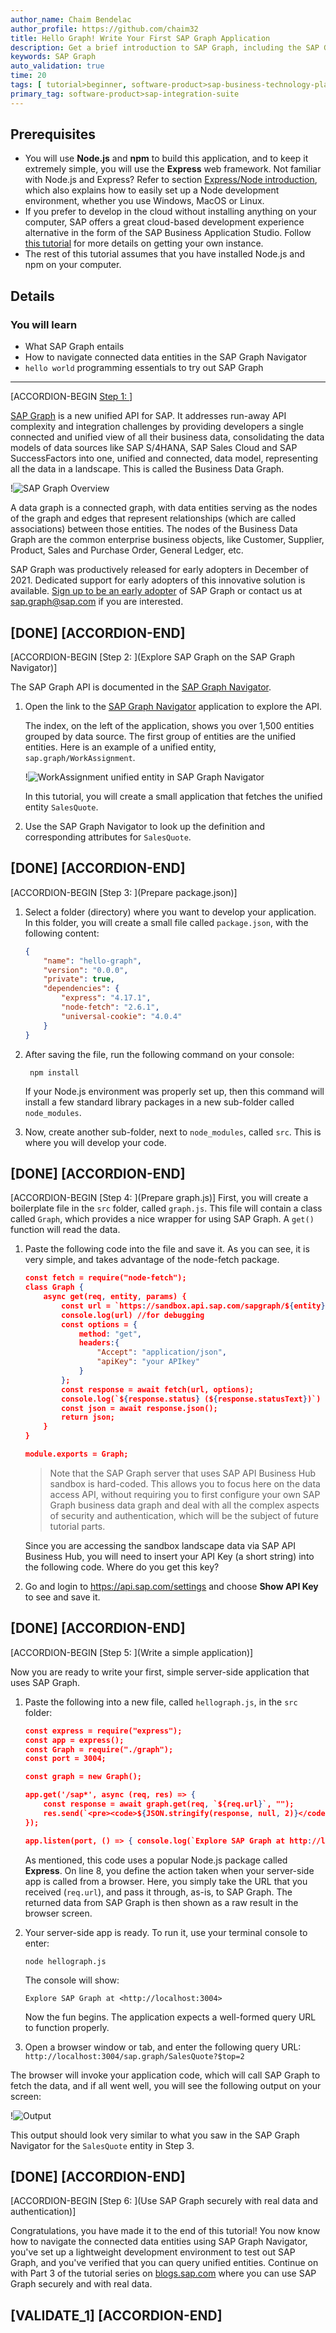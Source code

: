 ```yaml
---
author_name: Chaim Bendelac
author_profile: https://github.com/chaim32
title: Hello Graph! Write Your First SAP Graph Application
description: Get a brief introduction to SAP Graph, including the SAP Graph Navigator and programming basics.
keywords: SAP Graph
auto_validation: true
time: 20
tags: [ tutorial>beginner, software-product>sap-business-technology-platform]
primary_tag: software-product>sap-integration-suite
---
```

## Prerequisites
 - You will use **Node.js** and **npm** to build this application, and to keep it extremely simple, you will use the **Express** web framework. Not familiar with Node.js and Express? Refer to section [Express/Node introduction](https://developer.mozilla.org/en-US/docs/Learn/Server-side/Express_Nodejs/Introduction), which also explains how to easily set up a Node development environment, whether you use Windows, MacOS or Linux.
 - If you prefer to develop in the cloud without installing anything on your computer, SAP offers a great cloud-based development experience alternative in the form of the SAP Business Application Studio. Follow [this tutorial](appstudio-onboarding) for more details on getting your own instance.
 - The rest of this tutorial assumes that you have installed Node.js and npm on your computer.

## Details
### You will learn
  - What SAP Graph entails
  - How to navigate connected data entities in the SAP Graph Navigator
  - `hello world` programming essentials to try out SAP Graph

---

[ACCORDION-BEGIN [Step 1: ](Introduction)]

[SAP Graph](https://community.sap.com/topics/graph) is a new unified API for SAP. It addresses run-away API complexity and integration challenges by providing developers a single connected and unified view of all their business data, consolidating the data models of data sources like SAP S/4HANA, SAP Sales Cloud and SAP SuccessFactors into one, unified and connected, data model, representing all the data in a landscape. This is called the Business Data Graph.

!![SAP Graph Overview](SAP-Graph-overview_sm.png)

A data graph is a connected graph, with data entities serving as the nodes of the graph and edges that represent relationships (which are called associations) between those entities. The nodes of the Business Data Graph are the common enterprise business objects, like Customer, Supplier, Product, Sales and Purchase Order, General Ledger, etc.

SAP Graph was productively released for early adopters in December of 2021. Dedicated support for early adopters of this innovative solution is available. [Sign up to be an early adopter](https://influence.sap.com/sap/ino/#campaign/2940) of SAP Graph or contact us at sap.graph@sap.com if you are interested.

[DONE]
[ACCORDION-END]
---
[ACCORDION-BEGIN [Step 2: ](Explore SAP Graph on the SAP Graph Navigator)]

The SAP Graph API is documented in the [SAP Graph Navigator](https://navigator.graph.sap/entities).

1. Open the link to the [SAP Graph Navigator](https://navigator.graph.sap/entities) application to explore the API.

    The index, on the left of the application, shows you over 1,500 entities grouped by data source. The first group of entities are the unified entities. Here is an example of a unified entity, `sap.graph/WorkAssignment`.

    !![WorkAssignment unified entity in SAP Graph Navigator](blog1_navigator_sm.png)

    In this tutorial, you will create a small application that fetches the unified entity `SalesQuote`.

2. Use the SAP Graph Navigator to look up the definition and corresponding attributes for `SalesQuote`.

[DONE]
[ACCORDION-END]
---
[ACCORDION-BEGIN [Step 3: ](Prepare package.json)]

1. Select a folder (directory) where you want to develop your application. In this folder, you will create a small file called `package.json`, with the following content:

    ```JSON
    {
        "name": "hello-graph",
        "version": "0.0.0",
        "private": true,
        "dependencies": {
            "express": "4.17.1",
            "node-fetch": "2.6.1",
            "universal-cookie": "4.0.4"
        }
    }
    ```

2. After saving the file, run the following command on your console:

    ```Shell / Bash
     npm install
    ```

    If your Node.js environment was properly set up, then this command will install a few standard library packages in a new sub-folder called `node_modules`.

3. Now, create another sub-folder, next to `node_modules`, called `src`. This is where you will develop your code.

[DONE]
[ACCORDION-END]
---
[ACCORDION-BEGIN [Step 4: ](Prepare graph.js)]
First, you will create a boilerplate file in the `src` folder, called `graph.js`. This file will contain a class called `Graph`, which provides a nice wrapper for using SAP Graph. A `get()` function will read the data.

1. Paste the following code into the file and save it. As you can see, it is very simple, and takes advantage of the node-fetch package.

    ```JSON
    const fetch = require("node-fetch");
    class Graph {
        async get(req, entity, params) {
            const url = `https://sandbox.api.sap.com/sapgraph/${entity}${params ? `?${params}` : ""}`;
            console.log(url) //for debugging
            const options = {
                method: "get",
                headers:{
                    "Accept": "application/json",
                    "apiKey": "your APIkey"
                }
            };
            const response = await fetch(url, options);
            console.log(`${response.status} (${response.statusText})`) // for debugging
            const json = await response.json();
            return json;
        }
    }

    module.exports = Graph;
    ```

    > Note that the SAP Graph server that uses SAP API Business Hub sandbox is hard-coded. This allows you to focus here on the data access API, without requiring you to first configure your own SAP Graph business data graph and deal with all the complex aspects of security and authentication, which will be the subject of future tutorial parts.

    Since you are accessing the sandbox landscape data via SAP API Business Hub, you will need to insert your API Key (a short string) into the following code. Where do you get this key?

2. Go and login to <https://api.sap.com/settings> and choose **Show API Key** to see and save it.

[DONE]
[ACCORDION-END]
---
[ACCORDION-BEGIN [Step 5: ](Write a simple application)]

Now you are ready to write your first, simple server-side application that uses SAP Graph.

1. Paste the following into a new file, called `hellograph.js`, in the `src` folder:

    ```JSON
    const express = require("express");
    const app = express();
    const Graph = require("./graph");
    const port = 3004;

    const graph = new Graph();

    app.get('/sap*', async (req, res) => {
        const response = await graph.get(req, `${req.url}`, "");
        res.send(`<pre><code>${JSON.stringify(response, null, 2)}</code></pre>`);
    });

    app.listen(port, () => { console.log(`Explore SAP Graph at http://localhost:${port}`) });
    ```

    As mentioned, this code uses a popular Node.js package called **Express**. On line 8, you define the action taken when your server-side app is called from a browser. Here, you simply take the URL that you received (`req.url`), and pass it through, as-is, to SAP Graph. The returned data from SAP Graph is then shown as a raw result in the browser screen.

2. Your server-side app is ready. To run it, use your terminal console to enter:

    ```Shell / Bash
    node hellograph.js
    ```

    The console will show:

    ```Shell / Bash
    Explore SAP Graph at <http://localhost:3004>
    ```

    Now the fun begins. The application expects a well-formed query URL to function properly.

3. Open a browser window or tab, and enter the following query URL:
`http://localhost:3004/sap.graph/SalesQuote?$top=2`

The browser will invoke your application code, which will call SAP Graph to fetch the data, and if all went well, you will see the following output on your screen:

!![Output](blog2_output_sm.png)

This output should look very similar to what you saw in the SAP Graph Navigator for the `SalesQuote` entity in Step 3.

[DONE]
[ACCORDION-END]
---
[ACCORDION-BEGIN [Step 6: ](Use SAP Graph securely with real data and authentication)]

Congratulations, you have made it to the end of this tutorial! You now know how to navigate the connected data entities using SAP Graph Navigator, you've set up a lightweight development environment to test out SAP Graph, and you've verified that you can query unified entities. Continue on with Part 3 of the tutorial series on [blogs.sap.com](https://blogs.sap.com/2021/06/25/part-3-use-sap-graph-securely-with-real-data-authentication/) where you can use SAP Graph securely and with real data.

[VALIDATE_1]
[ACCORDION-END]
---
